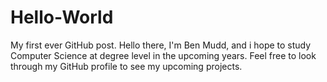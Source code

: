 # Hello-World
My first ever GitHub post.
Hello there, I'm Ben Mudd, and i hope to study Computer Science at degree level in the upcoming years.
Feel free to look through my GitHub profile to see my upcoming projects.
